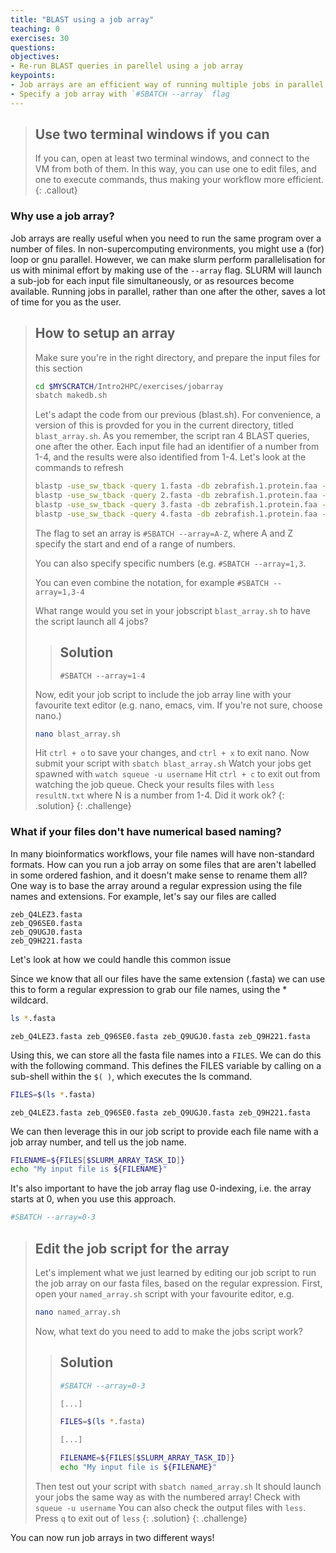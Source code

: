 ```yaml
---
title: "BLAST using a job array"
teaching: 0
exercises: 30
questions:
objectives:
- Re-run BLAST queries in parellel using a job array
keypoints:
- Job arrays are an efficient way of running multiple jobs in parallel
- Specify a job array with `#SBATCH --array` flag
---
```


> ## Use two terminal windows if you can
>
> If you can, open at least two terminal windows, and connect to the VM from both of them.  In this way, you can use one to edit files, and one to execute commands, thus making your workflow more efficient.
{: .callout}

### Why use a job array?
Job arrays are really useful when you need to run the same program over a number of files. In non-supercomputing environments, you might use a (for) loop or gnu parallel. However, we can make slurm perform parallelisation for us with minimal effort by making use of the `--array` flag. SLURM will launch a sub-job for each input file simultaneously, or as resources become available. Running jobs in parallel, rather than one after the other, saves a lot of time for you as the user. 


> ## How to setup an array
> Make sure you're in the right directory, and prepare the input files for this section
> ```bash
> cd $MYSCRATCH/Intro2HPC/exercises/jobarray
> sbatch makedb.sh
> ```
> 
> Let's adapt the code from our previous (blast.sh). For convenience, a version of this is provded for you in the current directory, titled `blast_array.sh`. 
> As you remember, the script ran 4 BLAST queries, one after the other. Each input file had an identifier of a number from 1-4, and the results were also identified from 1-4. Let's look at the commands to refresh
> 
> ```bash
> blastp -use_sw_tback -query 1.fasta -db zebrafish.1.protein.faa -out result1.txt
> blastp -use_sw_tback -query 2.fasta -db zebrafish.1.protein.faa -out result2.txt
> blastp -use_sw_tback -query 3.fasta -db zebrafish.1.protein.faa -out result3.txt
> blastp -use_sw_tback -query 4.fasta -db zebrafish.1.protein.faa -out result4.txt
> ```
> 
> The flag to set an array is `#SBATCH --array=A-Z`, where A and Z specify the start and end of a range of numbers. 
> 
> You can also specify specific numbers (e.g. `#SBATCH --array=1,3`. 
> 
> You can even combine the notation, for example `#SBATCH --array=1,3-4`
> 
> What range would you set in your jobscript `blast_array.sh` to have the script launch all 4 jobs?
> 
> > ## Solution
> > 
> > `#SBATCH --array=1-4`
> > 
> 
>
> Now, edit your job script to include the job array line with your favourite text editor (e.g. nano, emacs, vim. If you're not sure, choose nano.)
> ```bash
> nano blast_array.sh
> ```
> Hit `ctrl + o` to save your changes, and `ctrl + x` to exit nano.
> Now submit your script with `sbatch blast_array.sh`
> Watch your jobs get spawned with `watch squeue -u username`
> Hit `ctrl + c` to exit out from watching the job queue.
> Check your results files with `less resultN.txt` where N is a number from 1-4. Did it work ok?
> {: .solution} 
{: .challenge} 

### What if your files don't have numerical based naming?
In many bioinformatics workflows, your file names will have non-standard formats. How can you run a job array on some files that are aren't labelled in some ordered fashion, and it doesn't make sense to rename them all? One way is to base the array around a regular expression using the file names and extensions. For example, let's say our files are called
```output
zeb_Q4LEZ3.fasta
zeb_Q96SE0.fasta 
zeb_Q9UGJ0.fasta 
zeb_Q9H221.fasta 
```

Let's look at how we could handle this common issue

Since we know that all our files have the same extension (.fasta) we can use this to form a regular expression to grab our file names, using the * wildcard. 
```bash
ls *.fasta
```
```output
zeb_Q4LEZ3.fasta zeb_Q96SE0.fasta zeb_Q9UGJ0.fasta zeb_Q9H221.fasta 
```

Using this, we can store all the fasta file names into a `FILES`. We can do this with the following command. This defines the FILES variable by calling on a sub-shell within the `$( )`, which executes the ls command.
```bash
FILES=$(ls *.fasta)
```
```output
zeb_Q4LEZ3.fasta zeb_Q96SE0.fasta zeb_Q9UGJ0.fasta zeb_Q9H221.fasta 
```

We can then leverage this in our job script to provide each file name with a job array number, and tell us the job name.
```bash
FILENAME=${FILES[$SLURM_ARRAY_TASK_ID]}
echo "My input file is ${FILENAME}"
```
It's also important to have the job array flag use 0-indexing, i.e. the array starts at 0, when you use this approach. 
```bash
#SBATCH --array=0-3
```

> ## Edit the job script for the array
> Let's implement what we just learned by editing our job script to run the job array on our fasta files, based on the regular expression.
> First, open your `named_array.sh` script with your favourite editor, e.g. 
> ```bash
> nano named_array.sh
> ```
> Now, what text do you need to add to make the jobs script work?
> > ## Solution
> > ```bash
> > #SBATCH --array=0-3
> > 
> > [...]
> > 
> > FILES=$(ls *.fasta)
> > 
> > [...]
> > 
> > FILENAME=${FILES[$SLURM_ARRAY_TASK_ID]}
> > echo "My input file is ${FILENAME}"
> > ```
> Then test out your script with `sbatch named_array.sh`
> It should launch your jobs the same way as with the numbered array! Check with `squeue -u username`
> You can also check the output files with `less`. Press `q` to exit out of `less`
> {: .solution} 
{: .challenge} 

You can now run job arrays in two different ways! 
